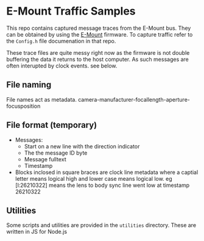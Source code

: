 # E-Mount Traffic Samples
This repo contains captured message traces from the E-Mount bus. They can be obtained by using the [E-Mount](https://github.com/LexOptical/E-Mount) firmware. To capture traffic refer to the `Config.h` file documenation in that repo.

These trace files are quite messy right now as the firmware is not double buffering the data it returns to the host computer. As such messages are often interupted by clock events. see below.

## File naming
File names act as metadata. camera-manufacturer-focallength-aperture-focusposition

## File format (temporary)
* Messages:
    * Start on a new line with the direction indicator
    * The the message ID byte
    * Message fulltext
    * Timestamp
* Blocks inclosed in square braces are clock line metadata where a captial letter means logical high and lower case means logical low. eg [l:26210322] means the lens to body sync line went low at timestamp 26210322 

## Utilities
Some scripts and utilities are provided in the `utilities` directory. These are written in JS for Node.js